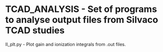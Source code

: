 # TCAD_ANALYSIS - Set of programs to analyse output files from Silvaco TCAD studies
II_plt.py - Plot gain and ionization integrals from .out files.
